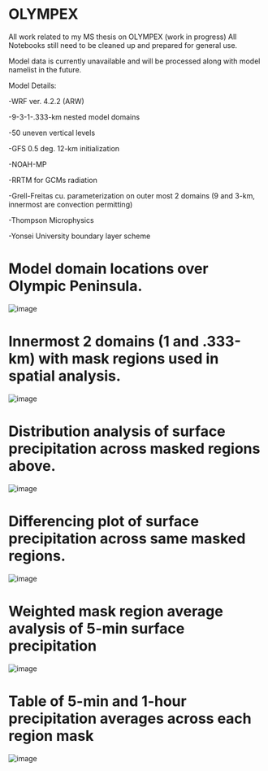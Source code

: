 # OLYMPEX
All work related to my MS thesis on OLYMPEX (work in progress)
All Notebooks still need to be cleaned up and prepared for general use.

Model data is currently unavailable and will be processed along with model namelist in the future.

Model Details: 

-WRF ver. 4.2.2 (ARW) 

-9-3-1-.333-km nested model domains 

-50 uneven vertical levels 

-GFS 0.5 deg. 12-km initialization 

-NOAH-MP 

-RRTM for GCMs radiation 

-Grell-Freitas cu. parameterization on outer most 2 domains (9 and 3-km, innermost are convection permitting) 

-Thompson Microphysics 

-Yonsei University boundary layer scheme 

Model domain locations over Olympic Peninsula.
=====
![image](https://user-images.githubusercontent.com/96263008/200060058-4060b086-a13b-4103-a178-632a883ab1dd.png)

Innermost 2 domains (1 and .333-km) with mask regions used in spatial analysis.
=====
![image](https://user-images.githubusercontent.com/96263008/200060277-90fa2829-5340-481c-8f69-37b796d971f6.png)

Distribution analysis of surface precipitation across masked regions above.
=====
![image](https://user-images.githubusercontent.com/96263008/200063327-b434e39c-49b8-4cc1-a187-8fee941d7bd1.png)

Differencing plot of surface precipitation across same masked regions.
=====
![image](https://user-images.githubusercontent.com/96263008/200063413-a94dea3d-85eb-4090-a393-46f7480bed6c.png)

Weighted mask region average avalysis of 5-min surface precipitation
=====
![image](https://user-images.githubusercontent.com/96263008/200063922-0f09b23d-8e39-40f3-865e-932bc65361a3.png)

Table of 5-min and 1-hour precipitation averages across each region mask
======
![image](https://user-images.githubusercontent.com/96263008/200064048-ce83c119-1e8d-4e8d-b227-cba68168b2b2.png)

